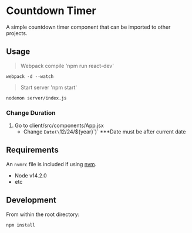 # Countdown Timer
A simple countdown timer component that can be imported to other projects.

## Usage ##
> Webpack compile 'npm run react-dev'
```
webpack -d --watch
```
> Start server 'npm start'
```
nodemon server/index.js
```
### Change Duration ###
1. Go to client/src/components/App.jsx
   * Change `Date(\`12/24/${year}\`)` \*\*\*Date must be after current date

## Requirements ##
An `nvmrc` file is included if using [nvm](https://github.com/nvm-sh/nvm).
* Node v14.2.0
* etc

## Development ##
From within the root directory:
```
npm install
```
